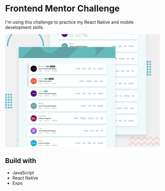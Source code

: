 # Frontend Mentor Challenge

I'm using this challenge to practice my React Native and mobile development skills.

![Design preview for the Job listings with filtering coding challenge](./challenge-files/design/desktop-preview.jpg)

## Build with

- JavaScript
- React Native
- Expo